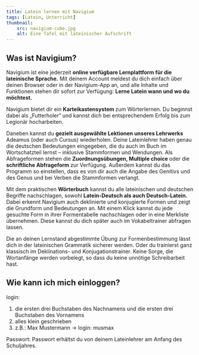 ```yaml
---
title: Latein lernen mit Navigium
tags: [Latein, Unterricht]
thumbnail:
    src: navigium-cube.jpg
    alt: Eine Tafel mit lateinischer Aufschrift
---
```


<figure class="float-left">
    <v-image name="navigium-cube" alt="Navigium Logo" />
</figure>

<h2>Was ist Navigium?</h2>

<p>
    Navigium ist eine jederzeit
    <strong>online verfügbare Lernplattform für die lateinische Sprache.</strong>
    Mit deinem Account meldest du dich einfach über deinen Browser oder in der
    Navigium-App an, und alle Inhalte und Funktionen stehen dir sofort zur
    Verfügung: <strong> Lerne Latein wann und wo du möchtest.</strong>
</p>

<p>
    Navigium bietet dir ein <strong> Karteikastensystem </strong>zum
    Wörterlernen. Du beginnst dabei als „Futterholer“ und kannst dich bei
    entsprechendem Erfolg bis zum Legionär hocharbeiten.
</p>

<p>
    Daneben kannst du
    <strong> gezielt ausgewählte Lektionen unseres Lehrwerks </strong> Adeamus
    (oder auch Cursus) wiederholen. Deine Lateinlehrer haben genau die deutschen
    Bedeutungen eingegeben, die du auch im Buch im Wortschatzteil lernst –
    inklusive Stammformen und Wendungen. Als Abfrageformen stehen die
    <strong> Zuordnungsübungen, Multiple choice </strong> oder die
    <strong> schriftliche Abfrageform </strong> zur Verfügung. Außerdem kannst
    du das Programm so einstellen, dass es von dir auch die Angabe des Genitivs
    und des Genus und bei Verben die Stammformen verlangt.
</p>

<p>
    Mit dem praktischen <strong>Wörterbuch</strong> kannst du alle lateinischen
    und deutschen Begriffe nachschlagen, sowohl
    <strong> Latein-Deutsch als auch Deutsch-Latein.</strong> Dabei erkennt
    Navigium auch deklinierte und konjugierte Formen und zeigt die Grundform und
    Bedeutungen an. Mit einem Klick kannst du jede gesuchte Form in ihrer
    Formentabelle nachschlagen oder in eine Merkliste übernehmen. Diese kannst
    du dich später auch im Vokabeltrainer abfragen lassen.
</p>

<p>
    Die an deinen Lernstand abgestimmte Übung zur Formenbestimmung lässt dich in
    der lateinischen Grammatik sicherer werden. Oder du trainierst ganz
    klassisch im Deklinations- und Konjugationstrainer. Keine Sorge, die
    Wortanfänge werden vorbelegt, so dass du keine unnötige Schreibarbeit hast.
</p>

<h2>Wie kann ich mich einloggen?</h2>

<p>login:</p>

<ol>
    <li>
        die ersten drei Buchstaben des Nachnamens und die ersten drei Buchstaben
        des Vornamens
    </li>
    <li>alles klein geschrieben</li>
    <li>z.B.: Max Mustermann -> login: musmax</li>
</ol>

<p>
    Passwort: Passwort erhältst du von deinem Lateinlehrer am Anfang des
    Schuljahres.
</p>